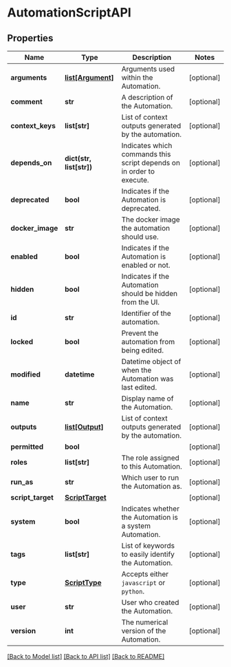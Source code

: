 # AutomationScriptAPI

## Properties
Name | Type | Description | Notes
------------ | ------------- | ------------- | -------------
**arguments** | [**list[Argument]**](Argument.md) | Arguments used within the Automation. | [optional] 
**comment** | **str** | A description of the Automation. | [optional] 
**context_keys** | **list[str]** | List of context outputs generated by the automation. | [optional] 
**depends_on** | **dict(str, list[str])** | Indicates which commands this script depends on in order to execute. | [optional] 
**deprecated** | **bool** | Indicates if the Automation is deprecated. | [optional] 
**docker_image** | **str** | The docker image the automation should use. | [optional] 
**enabled** | **bool** | Indicates if the Automation is enabled or not. | [optional] 
**hidden** | **bool** |  Indicates if the Automation should be hidden from the UI.| [optional] 
**id** | **str** | Identifier of the automation. | [optional] 
**locked** | **bool** | Prevent the automation from being edited. | [optional] 
**modified** | **datetime** | Datetime object of when the Automation was last edited. | [optional] 
**name** | **str** | Display name of the Automation. | [optional] 
**outputs** | [**list[Output]**](Output.md) | List of context outputs generated by the automation. | [optional] 
**permitted** | **bool** |  | [optional] 
**roles** | **list[str]** | The role assigned to this Automation. | [optional] 
**run_as** | **str** | Which user to run the Automation as. | [optional] 
**script_target** | [**ScriptTarget**](ScriptTarget.md) |  | [optional] 
**system** | **bool** | Indicates whether the Automation is a system Automation. | [optional] 
**tags** | **list[str]** | List of keywords to easily identify the Automation. | [optional] 
**type** | [**ScriptType**](ScriptType.md) | Accepts either `javascript` or `python`. | [optional] 
**user** | **str** | User who created the Automation. | [optional] 
**version** | **int** | The numerical version of the Automation. | [optional] 

[[Back to Model list]](../README.md#documentation-for-models) [[Back to API list]](../README.md#documentation-for-api-endpoints) [[Back to README]](../README.md)


